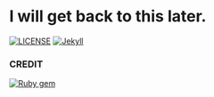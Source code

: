 # I will get back to this later.

[![LICENSE](https://img.shields.io/badge/license-MIT-lightgrey.svg)](https://raw.githubusercontent.com/mmistakes/minimal-mistakes/master/LICENSE)
[![Jekyll](https://img.shields.io/badge/jekyll-%3E%3D%203.7-blue.svg)](https://jekyllrb.com/)
### CREDIT
[![Ruby gem](https://img.shields.io/gem/v/minimal-mistakes-jekyll.svg)](https://rubygems.org/gems/minimal-mistakes-jekyll)
